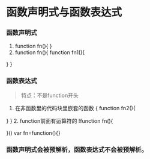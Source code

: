 # 函数声明式与函数表达式
### 函数声明式
1. function fn(){
}
2. function fn(){
function fn1(){
    
}
}
### 函数表达式
> 特点：不是function开头
1. 在非函数里的代码块里嵌套的函数
{
function fn2(){
    
}
}
2. function前面有运算符的
!function fn(){
    
}()
var fn=function(){}
### 函数声明式会被预解析，函数表达式不会被预解析。
